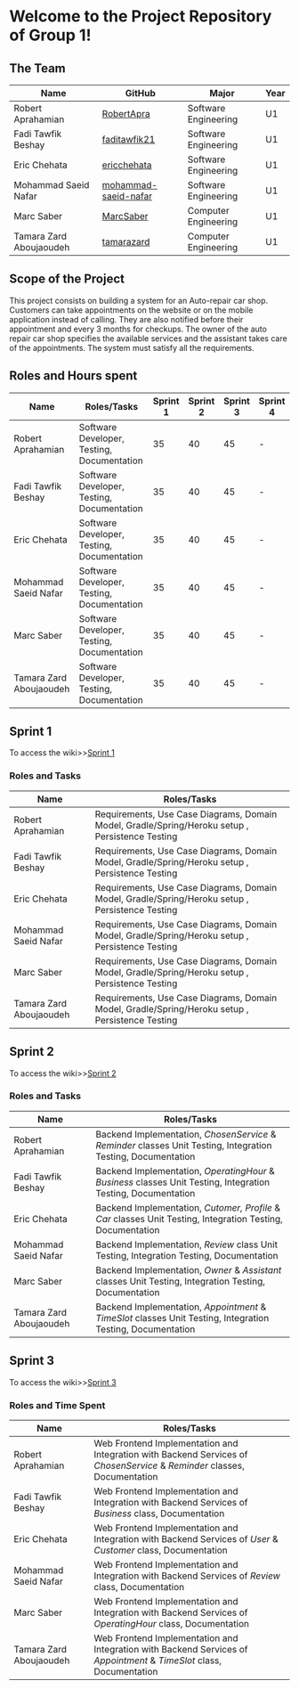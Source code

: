 # **Welcome to the Project Repository of Group 1!**

## The Team
| Name                    | GitHub                                                          | Major               | Year |
| ------------------------| ----------------------------------------------------------------|---------------------|------|
| Robert Aprahamian       | [RobertApra](https://github.com/RobertApra)                     |Software Engineering | U1   |
| Fadi Tawfik Beshay      | [faditawfik21](https://github.com/faditawfik21)                 |Software Engineering | U1   |
| Eric Chehata            | [ericchehata](https://github.com/ericchehata)                   |Software Engineering | U1   |
| Mohammad Saeid Nafar    | [mohammad-saeid-nafar](https://github.com/mohammad-saeid-nafar) |Software Engineering | U1   |
| Marc Saber              | [MarcSaber](https://github.com/MarcSaber)                       |Computer Engineering | U1   |
| Tamara Zard Aboujaoudeh | [tamarazard](https://github.com/tamarazard)                     |Computer Engineering | U1   |

## Scope of the Project
This project consists on building a system for an Auto-repair car shop. Customers can take appointments on the website or on the mobile application instead of calling. They are also notified before their appointment and every 3 months for checkups. The owner of the auto repair car shop specifies the available services and the assistant takes care of the appointments. The system must satisfy all the requirements.

## Roles and Hours spent

| Name                    | Roles/Tasks                                | Sprint 1           | Sprint 2 | Sprint 3 | Sprint 4|
| ------------------------| -------------------------------------------|--------------------|----------|----------|---------|
| Robert Aprahamian       | Software Developer, Testing, Documentation |                35  | 40       | 45       | -       |
| Fadi Tawfik Beshay      | Software Developer, Testing, Documentation |                35  | 40       | 45       | -       |
| Eric Chehata            | Software Developer, Testing, Documentation |                35  | 40       | 45       | -       |  
| Mohammad Saeid Nafar    | Software Developer, Testing, Documentation |                35  | 40       | 45       | -       |
| Marc Saber              | Software Developer, Testing, Documentation |                35  | 40       | 45       | -       |
| Tamara Zard Aboujaoudeh | Software Developer, Testing, Documentation |                35  | 40       | 45       | -       |


## Sprint 1 
To access the wiki>>[Sprint 1](https://github.com/McGill-ECSE321-Winter2021/project-group-01/wiki#sprint-1)
### Roles and Tasks
| Name                    | Roles/Tasks                                                                                    | 
| ------------------------| -----------------------------------------------------------------------------------------------|
| Robert Aprahamian       | Requirements, Use Case Diagrams, Domain Model, Gradle/Spring/Heroku setup , Persistence Testing|                
| Fadi Tawfik Beshay      | Requirements, Use Case Diagrams, Domain Model, Gradle/Spring/Heroku setup , Persistence Testing|               
| Eric Chehata            | Requirements, Use Case Diagrams, Domain Model, Gradle/Spring/Heroku setup , Persistence Testing|               
| Mohammad Saeid Nafar    | Requirements, Use Case Diagrams, Domain Model, Gradle/Spring/Heroku setup , Persistence Testing|               
| Marc Saber              | Requirements, Use Case Diagrams, Domain Model, Gradle/Spring/Heroku setup , Persistence Testing|               
| Tamara Zard Aboujaoudeh | Requirements, Use Case Diagrams, Domain Model, Gradle/Spring/Heroku setup , Persistence Testing|               

## Sprint 2
To access the wiki>>[Sprint 2](https://github.com/McGill-ECSE321-Winter2021/project-group-01/wiki#sprint-2)
### Roles and Tasks
| Name                    | Roles/Tasks                                                                                                   | 
| ------------------------| --------------------------------------------------------------------------------------------------------------|
| Robert Aprahamian       | Backend Implementation, _ChosenService_ & _Reminder_ classes Unit Testing, Integration Testing, Documentation |              
| Fadi Tawfik Beshay      | Backend Implementation, _OperatingHour_ & _Business_ classes Unit Testing, Integration Testing, Documentation |                
| Eric Chehata            | Backend Implementation, _Cutomer, Profile_ & _Car_ classes Unit Testing, Integration Testing, Documentation   |             
| Mohammad Saeid Nafar    | Backend Implementation, _Review_ class Unit Testing, Integration Testing, Documentation                       |         
| Marc Saber              | Backend Implementation, _Owner_ & _Assistant_ classes Unit Testing, Integration Testing, Documentation        | 
| Tamara Zard Aboujaoudeh | Backend Implementation, _Appointment_ & _TimeSlot_ classes Unit Testing, Integration Testing, Documentation   |


## Sprint 3
To access the wiki>>[Sprint 3](https://github.com/McGill-ECSE321-Winter2021/project-group-01/wiki#sprint-3)
### Roles and Time Spent
| Name                    | Roles/Tasks                                                                                                              | 
| ------------------------| -------------------------------------------------------------------------------------------------------------------------|
| Robert Aprahamian       | Web Frontend Implementation and Integration with Backend Services of _ChosenService_ & _Reminder_ classes, Documentation |               
| Fadi Tawfik Beshay      | Web Frontend Implementation and Integration with Backend Services of _Business_ class, Documentation                     |               
| Eric Chehata            | Web Frontend Implementation and Integration with Backend Services of _User_ & _Customer_ class, Documentation            |                
| Mohammad Saeid Nafar    | Web Frontend Implementation and Integration with Backend Services of _Review_ class, Documentation                       |             
| Marc Saber              | Web Frontend Implementation and Integration with Backend Services of _OperatingHour_ class, Documentation                |            
| Tamara Zard Aboujaoudeh | Web Frontend Implementation and Integration with Backend Services of _Appointment_ & _TimeSlot_ class, Documentation     | 

